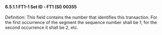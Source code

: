 #### 6.5.1.1 FT1-1 Set ID ‑ FT1 (SI) 00355

Definition: This field contains the number that identifies this transaction. For the first occurrence of the segment the sequence number shall be 1, for the second occurrence it shall be 2, etc.
